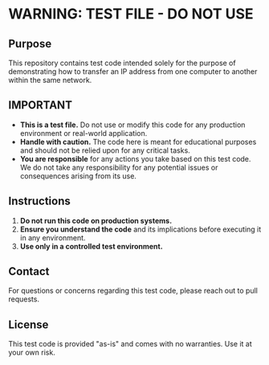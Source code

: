 # WARNING: TEST FILE - DO NOT USE

## Purpose

This repository contains test code intended solely for the purpose of demonstrating how to transfer an IP address from one computer to another within the same network. 

## IMPORTANT

- **This is a test file.** Do not use or modify this code for any production environment or real-world application.
- **Handle with caution.** The code here is meant for educational purposes and should not be relied upon for any critical tasks.
- **You are responsible** for any actions you take based on this test code. We do not take any responsibility for any potential issues or consequences arising from its use.

## Instructions

1. **Do not run this code on production systems.**
2. **Ensure you understand the code** and its implications before executing it in any environment.
3. **Use only in a controlled test environment.**

## Contact

For questions or concerns regarding this test code, please reach out to pull requests.

## License

This test code is provided "as-is" and comes with no warranties. Use it at your own risk.
